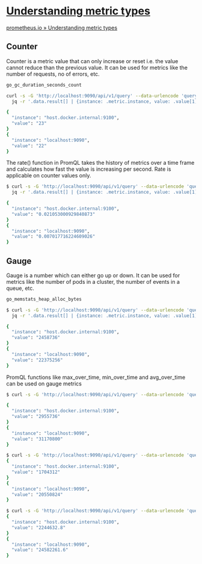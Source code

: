 # [Understanding metric types](https://prometheus.io/docs/tutorials/understanding_metric_types/)

[prometheus.io » Understanding metric types](https://prometheus.io/docs/tutorials/understanding_metric_types/)

## Counter

Counter is a metric value that can only increase or reset i.e. the value cannot reduce than the previous value. It can be used for metrics like the number of requests, no of errors, etc.

```bash
go_gc_duration_seconds_count
```

```bash
curl -s -G 'http://localhost:9090/api/v1/query' --data-urlencode 'query=go_gc_duration_seconds_count' | \
  jq -r '.data.result[] | {instance: .metric.instance, value: .value[1]}'

{
  "instance": "host.docker.internal:9100",
  "value": "23"
}
{
  "instance": "localhost:9090",
  "value": "22"
}
```

The rate() function in PromQL takes the history of metrics over a time frame and calculates how fast the value is increasing per second. Rate is applicable on counter values only.

```bash
$ curl -s -G 'http://localhost:9090/api/v1/query' --data-urlencode 'query=rate(go_gc_duration_seconds_count[5m])' | \
  jq -r '.data.result[] | {instance: .metric.instance, value: .value[1]}'

{
  "instance": "host.docker.internal:9100",
  "value": "0.021053000929840873"
}
{
  "instance": "localhost:9090",
  "value": "0.007017716224609026"
}
```

## Gauge

Gauge is a number which can either go up or down. It can be used for metrics like the number of pods in a cluster, the number of events in a queue, etc.

```bash
go_memstats_heap_alloc_bytes
```

```bash
$ curl -s -G 'http://localhost:9090/api/v1/query' --data-urlencode 'query=go_memstats_heap_alloc_bytes' | \
  jq -r '.data.result[] | {instance: .metric.instance, value: .value[1]}'

{
  "instance": "host.docker.internal:9100",
  "value": "2458736"
}
{
  "instance": "localhost:9090",
  "value": "22375256"
}
```

PromQL functions like max_over_time, min_over_time and avg_over_time can be used on gauge metrics

```bash
$ curl -s -G 'http://localhost:9090/api/v1/query' --data-urlencode 'query=max_over_time(go_memstats_heap_alloc_bytes[5m])' | jq -r '.data.result[] | {instance: .metric.instance, value: .value[1]}'

{
  "instance": "host.docker.internal:9100",
  "value": "2955736"
}
{
  "instance": "localhost:9090",
  "value": "31170800"
}
```

```bash
$ curl -s -G 'http://localhost:9090/api/v1/query' --data-urlencode 'query=min_over_time(go_memstats_heap_alloc_bytes[5m])' | jq -r '.data.result[] | {instance: .metric.instance, value: .value[1]}'
{
  "instance": "host.docker.internal:9100",
  "value": "1704312"
}
{
  "instance": "localhost:9090",
  "value": "20550824"
}
```

```bash
$ curl -s -G 'http://localhost:9090/api/v1/query' --data-urlencode 'query=avg_over_time(go_memstats_heap_alloc_bytes[5m])' | jq -r '.data.result[] | {instance: .metric.instance, value: .value[1]}'
{
  "instance": "host.docker.internal:9100",
  "value": "2244632.8"
}
{
  "instance": "localhost:9090",
  "value": "24582261.6"
}
```